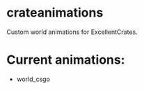 ﻿# crateanimations
Custom world animations for ExcellentCrates.

# Current animations:
- world_csgo
